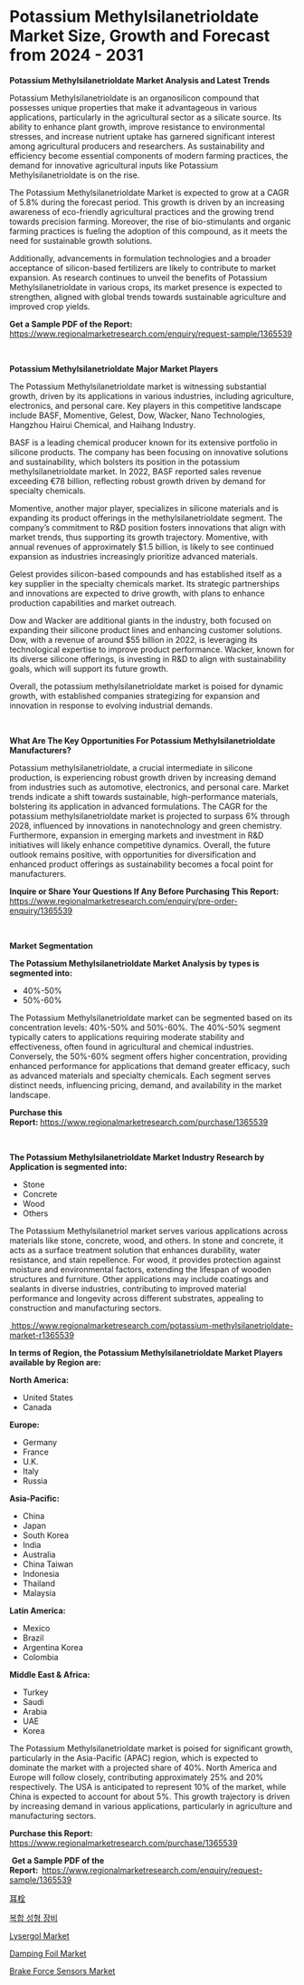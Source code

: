 <p><h1>Potassium Methylsilanetrioldate Market Size, Growth and Forecast from 2024 - 2031</h1></p><p><strong>Potassium Methylsilanetrioldate Market Analysis and Latest Trends</strong></p>
<p><p>Potassium Methylsilanetrioldate is an organosilicon compound that possesses unique properties that make it advantageous in various applications, particularly in the agricultural sector as a silicate source. Its ability to enhance plant growth, improve resistance to environmental stresses, and increase nutrient uptake has garnered significant interest among agricultural producers and researchers. As sustainability and efficiency become essential components of modern farming practices, the demand for innovative agricultural inputs like Potassium Methylsilanetrioldate is on the rise.</p><p>The Potassium Methylsilanetrioldate Market is expected to grow at a CAGR of 5.8% during the forecast period. This growth is driven by an increasing awareness of eco-friendly agricultural practices and the growing trend towards precision farming. Moreover, the rise of bio-stimulants and organic farming practices is fueling the adoption of this compound, as it meets the need for sustainable growth solutions.</p><p>Additionally, advancements in formulation technologies and a broader acceptance of silicon-based fertilizers are likely to contribute to market expansion. As research continues to unveil the benefits of Potassium Methylsilanetrioldate in various crops, its market presence is expected to strengthen, aligned with global trends towards sustainable agriculture and improved crop yields.</p></p>
<p><strong>Get a Sample PDF of the Report:&nbsp;</strong> <a href="https://www.regionalmarketresearch.com/enquiry/request-sample/1365539">https://www.regionalmarketresearch.com/enquiry/request-sample/1365539</a></p>
<p>&nbsp;</p>
<p><strong>Potassium Methylsilanetrioldate Major Market Players</strong></p>
<p><p>The Potassium Methylsilanetrioldate market is witnessing substantial growth, driven by its applications in various industries, including agriculture, electronics, and personal care. Key players in this competitive landscape include BASF, Momentive, Gelest, Dow, Wacker, Nano Technologies, Hangzhou Hairui Chemical, and Haihang Industry.</p><p>BASF is a leading chemical producer known for its extensive portfolio in silicone products. The company has been focusing on innovative solutions and sustainability, which bolsters its position in the potassium methylsilanetrioldate market. In 2022, BASF reported sales revenue exceeding €78 billion, reflecting robust growth driven by demand for specialty chemicals.</p><p>Momentive, another major player, specializes in silicone materials and is expanding its product offerings in the methylsilanetrioldate segment. The company’s commitment to R&D position fosters innovations that align with market trends, thus supporting its growth trajectory. Momentive, with annual revenues of approximately $1.5 billion, is likely to see continued expansion as industries increasingly prioritize advanced materials.</p><p>Gelest provides silicon-based compounds and has established itself as a key supplier in the specialty chemicals market. Its strategic partnerships and innovations are expected to drive growth, with plans to enhance production capabilities and market outreach.</p><p>Dow and Wacker are additional giants in the industry, both focused on expanding their silicone product lines and enhancing customer solutions. Dow, with a revenue of around $55 billion in 2022, is leveraging its technological expertise to improve product performance. Wacker, known for its diverse silicone offerings, is investing in R&D to align with sustainability goals, which will support its future growth.</p><p>Overall, the potassium methylsilanetrioldate market is poised for dynamic growth, with established companies strategizing for expansion and innovation in response to evolving industrial demands.</p></p>
<p>&nbsp;</p>
<p><strong>What Are The Key Opportunities For Potassium Methylsilanetrioldate Manufacturers?</strong></p>
<p><p>Potassium methylsilanetrioldate, a crucial intermediate in silicone production, is experiencing robust growth driven by increasing demand from industries such as automotive, electronics, and personal care. Market trends indicate a shift towards sustainable, high-performance materials, bolstering its application in advanced formulations. The CAGR for the potassium methylsilanetrioldate market is projected to surpass 6% through 2028, influenced by innovations in nanotechnology and green chemistry. Furthermore, expansion in emerging markets and investment in R&D initiatives will likely enhance competitive dynamics. Overall, the future outlook remains positive, with opportunities for diversification and enhanced product offerings as sustainability becomes a focal point for manufacturers.</p></p>
<p><strong>Inquire or Share Your Questions If Any Before Purchasing This Report:</strong> <a href="https://www.regionalmarketresearch.com/enquiry/pre-order-enquiry/1365539">https://www.regionalmarketresearch.com/enquiry/pre-order-enquiry/1365539</a></p>
<p>&nbsp;</p>
<p><strong>Market Segmentation</strong></p>
<p><strong>The Potassium Methylsilanetrioldate Market Analysis by types is segmented into:</strong></p>
<p><ul><li>40%-50%</li><li>50%-60%</li></ul></p>
<p><p>The Potassium Methylsilanetrioldate market can be segmented based on its concentration levels: 40%-50% and 50%-60%. The 40%-50% segment typically caters to applications requiring moderate stability and effectiveness, often found in agricultural and chemical industries. Conversely, the 50%-60% segment offers higher concentration, providing enhanced performance for applications that demand greater efficacy, such as advanced materials and specialty chemicals. Each segment serves distinct needs, influencing pricing, demand, and availability in the market landscape.</p></p>
<p><strong>Purchase this Report:&nbsp;</strong><a href="https://www.regionalmarketresearch.com/purchase/1365539">https://www.regionalmarketresearch.com/purchase/1365539</a></p>
<p>&nbsp;</p>
<p><strong>The Potassium Methylsilanetrioldate Market Industry Research by Application is segmented into:</strong></p>
<p><ul><li>Stone</li><li>Concrete</li><li>Wood</li><li>Others</li></ul></p>
<p><p>The Potassium Methylsilanetriol market serves various applications across materials like stone, concrete, wood, and others. In stone and concrete, it acts as a surface treatment solution that enhances durability, water resistance, and stain repellence. For wood, it provides protection against moisture and environmental factors, extending the lifespan of wooden structures and furniture. Other applications may include coatings and sealants in diverse industries, contributing to improved material performance and longevity across different substrates, appealing to construction and manufacturing sectors.</p></p>
<p><a href="https://www.regionalmarketresearch.com/potassium-methylsilanetrioldate-market-r1365539">&nbsp;https://www.regionalmarketresearch.com/potassium-methylsilanetrioldate-market-r1365539</a></p>
<p><strong>In terms of Region, the Potassium Methylsilanetrioldate Market Players available by Region are:</strong></p>
<p>
    <p> <strong> North America: </strong>
        <ul>
            <li>United States</li>
            <li>Canada</li>
        </ul>
        </p> 
    <p> <strong> Europe: </strong>
        <ul>
            <li>Germany</li>
            <li>France</li>
            <li>U.K.</li>
            <li>Italy</li>
            <li>Russia</li>
        </ul>
        </p> 
    <p> <strong> Asia-Pacific: </strong>
        <ul>
            <li>China</li>
            <li>Japan</li>
            <li>South Korea</li>
            <li>India</li>
            <li>Australia</li>
            <li>China Taiwan</li>
            <li>Indonesia</li>
            <li>Thailand</li>
            <li>Malaysia</li>
        </ul>
        </p> 
    <p> <strong> Latin America: </strong>
        <ul>
            <li>Mexico</li>
            <li>Brazil</li>
            <li>Argentina Korea</li>
            <li>Colombia</li>
        </ul>
        </p> 
    <p> <strong> Middle East & Africa: </strong>
        <ul>
            <li>Turkey</li>
            <li>Saudi</li>
            <li>Arabia</li>
            <li>UAE</li>
            <li>Korea</li>
        </ul>
    </p>
    </p>
<p><p>The Potassium Methylsilanetrioldate market is poised for significant growth, particularly in the Asia-Pacific (APAC) region, which is expected to dominate the market with a projected share of 40%. North America and Europe will follow closely, contributing approximately 25% and 20% respectively. The USA is anticipated to represent 10% of the market, while China is expected to account for about 5%. This growth trajectory is driven by increasing demand in various applications, particularly in agriculture and manufacturing sectors.</p></p>
<p><strong>Purchase this Report: </strong><a href="https://www.regionalmarketresearch.com/purchase/1365539">https://www.regionalmarketresearch.com/purchase/1365539</a></p>
<p>&nbsp;<strong>Get a Sample PDF of the Report:&nbsp;&nbsp;</strong><a href="https://www.regionalmarketresearch.com/enquiry/request-sample/1365539">https://www.regionalmarketresearch.com/enquiry/request-sample/1365539</a></p>
<p><strong></strong></p>
<p><p><a href="https://medium.com/@winonawolff1921/%E8%80%B3%E6%A0%93%E5%B8%82%E5%A0%B4%E3%81%AE%E3%83%9E%E3%83%83%E3%83%94%E3%83%B3%E3%82%B0-%E3%83%88%E3%83%AC%E3%83%B3%E3%83%89-%E8%AA%B2%E9%A1%8C-%E3%83%96%E3%83%AC%E3%83%BC%E3%82%AF%E3%82%B9%E3%83%AB%E3%83%BC-2024%E5%B9%B4-2031%E5%B9%B4-7c0c6a745325?postPublishedType=repub">耳栓</a></p><p><a href="https://medium.com/@trevorkruvalis5678/%EB%B3%B5%ED%95%A9%EC%9E%AC-%EC%84%B1%ED%98%95-%EC%9E%A5%EB%B9%84-%EC%8B%9C%EC%9E%A5%EC%9D%98-%EC%8B%9C%EC%9E%A5-%EC%84%B8%EB%A0%A5-%EC%A3%BC%EB%8F%84-%EC%8B%9C%EC%9E%A5-%EB%8F%99%ED%96%A5-%EB%B0%8F-2031%EB%85%84%EA%B9%8C%EC%A7%80%EC%9D%98-%EB%AF%B8%EB%9E%98-%EC%A0%84%EB%A7%9D-9b1627396f59?postPublishedType=repub">복합 성형 장비</a></p><p><a href="https://www.linkedin.com/pulse/lysergol-market-outlook-complete-industry-analysis-2024-tr8bc?trackingId=HTwu560XTN%2BUsXezhDGG%2Bw%3D%3D">Lysergol Market</a></p><p><a href="https://www.linkedin.com/pulse/damping-foil-market-size-growth-industry-analysis-segmentation-6irsc?trackingId=sf9e7%2BlVRo6GM5dYif4WEw%3D%3D">Damping Foil Market</a></p><p><a href="https://github.com/Annahawkins697/Market-Research-Report-List-1/blob/main/brake-force-sensors-market.md">Brake Force Sensors Market</a></p></p>
